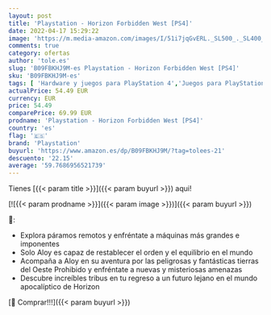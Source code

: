 ```yaml
---
layout: post
title: 'Playstation - Horizon Forbidden West [PS4]'
date: 2022-04-17 15:29:22
image: 'https://m.media-amazon.com/images/I/51i7jqGvERL._SL500_._SL400_.jpg'
comments: true
category: ofertas
author: 'tole.es'
slug: 'B09FBKHJ9M-es Playstation - Horizon Forbidden West [PS4]'
sku: 'B09FBKHJ9M-es'
tags: [ 'Hardware y juegos para PlayStation 4','Juegos para PlayStation 4','Videojuegos','playstation','🇪🇸', ]
actualPrice: 54.49 EUR
currency: EUR
price: 54.49
comparePrice: 69.99 EUR
prodname: 'Playstation - Horizon Forbidden West [PS4]'
country: 'es'
flag: '🇪🇸'
brand: 'Playstation'
buyurl: 'https://www.amazon.es/dp/B09FBKHJ9M/?tag=tolees-21'
descuento: '22.15'
average: '59.7686956521739'
---
```


Tienes [{{< param title >}}]({{< param buyurl >}}) aqui!

[![{{< param prodname >}}]({{< param image >}})]({{< param buyurl >}})

🔎:

- Explora páramos remotos y enfréntate a máquinas más grandes e imponentes
- Solo Aloy es capaz de restablecer el orden y el equilibrio en el mundo
- Acompaña a Aloy en su aventura por las peligrosas y fantásticas tierras del Oeste Prohibido y enfréntate a nuevas y misteriosas amenazas
- Descubre increíbles tribus en tu regreso a un futuro lejano en el mundo apocalíptico de Horizon

[🛒 Comprar!!!]({{< param buyurl >}})
